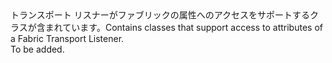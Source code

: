 <Namespace Name="Microsoft.ServiceFabric.Services.Remoting.FabricTransport.Runtime">
  <Docs>
    <summary><span data-ttu-id="33e72-101">トランスポート リスナーがファブリックの属性へのアクセスをサポートするクラスが含まれています。</span><span class="sxs-lookup"><span data-stu-id="33e72-101">Contains classes that support access to attributes of a Fabric Transport Listener.</span></span></summary> 
    <remarks>To be added.</remarks>
  </Docs>
</Namespace>

